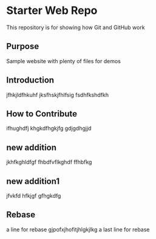 # Starter Web Repo

This repository is for showing how Git and GitHub work

## Purpose

Sample website with plenty of files for demos

## Introduction
jfhkjldfhkuhf
jksfhskjfhlfsig
fsdhfkshdfkh
## How to Contribute
ifhughdfj
khgkdfhgkjfg
gdjgdhgjjd
## new addition
jkhfkghldfgf
fhbdfvflkghdf
ffhbfkg
## new addition1
jfvkfd
hfkjgf
gfhgkdfg
## Rebase
a line for rebase
gjpofxjhofitjhlgkjlkg
a last line for rebase
